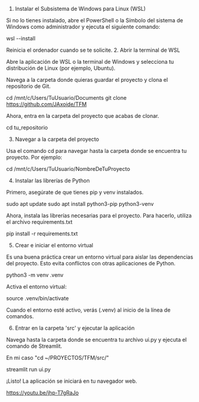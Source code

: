 1. Instalar el Subsistema de Windows para Linux (WSL)

Si no lo tienes instalado, abre el PowerShell o la Símbolo del sistema de Windows como administrador y ejecuta el siguiente comando:

wsl --install

Reinicia el ordenador cuando se te solicite.
2. Abrir la terminal de WSL

Abre la aplicación de WSL o la terminal de Windows y selecciona tu distribución de Linux (por ejemplo, Ubuntu).

Navega a la carpeta donde quieras guardar el proyecto y clona el repositorio de Git.

cd /mnt/c/Users/TuUsuario/Documents
git clone https://github.com/JAxoide/TFM

Ahora, entra en la carpeta del proyecto que acabas de clonar.

cd tu_repositorio

3. Navegar a la carpeta del proyecto

Usa el comando cd para navegar hasta la carpeta donde se encuentra tu proyecto. Por ejemplo:

cd /mnt/c/Users/TuUsuario/NombreDeTuProyecto

4. Instalar las librerías de Python

Primero, asegúrate de que tienes pip y venv instalados.

sudo apt update
sudo apt install python3-pip python3-venv

Ahora, instala las librerías necesarias para el proyecto. Para hacerlo, utiliza el archivo requirements.txt 

pip install -r requirements.txt

5. Crear e iniciar el entorno virtual

Es una buena práctica crear un entorno virtual para aislar las dependencias del proyecto. Esto evita conflictos con otras aplicaciones de Python.

python3 -m venv .venv

Activa el entorno virtual:

source .venv/bin/activate

Cuando el entorno esté activo, verás (.venv) al inicio de la línea de comandos.

6. Entrar en la carpeta 'src' y ejecutar la aplicación

Navega hasta la carpeta donde se encuentra tu archivo ui.py y ejecuta el comando de Streamlit.

En mi caso "cd ~/PROYECTOS/TFM/src/"

streamlit run ui.py

¡Listo! La aplicación se iniciará en tu navegador web.

https://youtu.be/jhp-T7gRaJo






